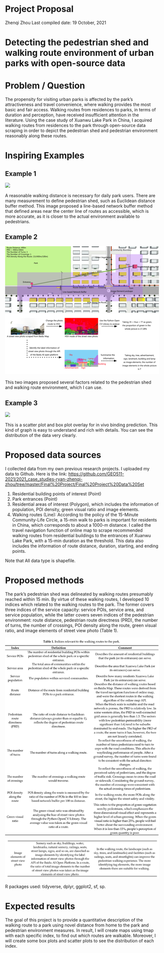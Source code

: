 Project Proposal
================
Zhenqi Zhou Last compiled date: 19 October, 2021

# Detecting the pedestrian shed and walking route environment of urban parks with open-source data

# Problem / Question

The propensity for visiting urban parks is affected by the park’s
attractiveness and travel convenience, where walking provides the most
basic and fair access. Walking routes from residences to parks, in terms
of duration and perception, have received insufficient attention in the
literature. Using the case study of Xuanwu Lake Park in China, I
acquired walking routes from residences to the park through open-source
data scraping in order to depict the pedestrian shed and pedestrian
environment reasonably along these routes.

# Inspiring Examples

## Example 1

![](https://media.springernature.com/lw685/springer-static/image/art%3A10.1186%2Fs12889-016-3631-7/MediaObjects/12889_2016_3631_Fig3_HTML.gif)

A reasonable walking distance is necessary for daily park users. There
are many measurement to define pedestrian shed, such as Euclidean
distance buffer method. This image proposed a line-based network buffer
method that defined areas near the center line of routes as accessible,
which is more accurate, as it is closer to the actual environment
available to pedestrians.

## Example 2

![](https://github.com/GEO511-2021/2021_case_studies-ryan-zhenqi-zhou/blob/master/Final%20Project/Figure%202.jpg?raw=true)
![](https://github.com/GEO511-2021/2021_case_studies-ryan-zhenqi-zhou/blob/master/Final%20Project/Figure%203.jpg?raw=true)

This two images proposed several factors related to the pedestrian shed
and walking route environment, which I can use.

## Example 3

![](https://www.researchgate.net/publication/338143508/figure/fig1/AS:839634925928449@1577195974041/Scatter-plot-and-box-plot-overlay-for-in-vivo-binding-prediction.png)

This is a scatter plot and box plot overlay for in vivo binding
prediction. This kind of graph is easy to understand and rich with
details. You can see the distribution of the data very clearly.

# Proposed data sources

I collected data from my own previous research projects. I uploaded my
data to Github. Here is the link:
<https://github.com/GEO511-2021/2021_case_studies-ryan-zhenqi-zhou/tree/master/Final%20Project/Final%20Project%20Data%20Set>

1.  Residential building points of interest (Point)
2.  Park entrances (Point)
3.  Residential areas of interest (Polygon), which includes the
    information of population, POI density, green visual ratio and image
    elements.
4.  Walking routes (Line): According to the policy of the 15-Minute
    Community-Life Circle, a 15-min walk to parks is important for
    residents in China, which corresponds to about a 1000-m distance. I
    called the travel navigation function of online map to scrape
    recommended walking routes from residential buildings to the
    entrances of Xuanwu Lake Park, with a 15-min duration as the
    threshold. This data also includes the information of route
    distance, duration, starting, and ending points.

Note that All data type is shapefile.

# Proposed methods

The park’s pedestrian shed was delineated by walking routes presumably
reached within 15 min. By virtue of these walking routes, I developed 10
indices which related to the walking routes to the park. The former
covers three indices of the service capacity: service POIs, service
area, and service population, while the latter covers seven indices of
the pedestrian environment: route distance, pedestrian route directness
(PRD), the number of turns, the number of crossings, POI density along
the route, green visual ratio, and image elements of street view photo
(Table 1).

![](https://raw.githubusercontent.com/GEO511-2021/2021_case_studies-ryan-zhenqi-zhou/master/Final%20Project/Indices1.jpg)
![](https://raw.githubusercontent.com/GEO511-2021/2021_case_studies-ryan-zhenqi-zhou/master/Final%20Project/Indices2.jpg)

R packages used: tidyverse, dplyr, ggplot2, sf, sp.

# Expected results

The goal of this project is to provide a quantitative description of the
walking route to a park using novel distance from home to the park and
pedestrian environment measures. In result, I will create maps using
tmap with each specific index, to find out which routes are walkable.
Moreover, I will create some box plots and scatter plots to see the
distribution of each index.
